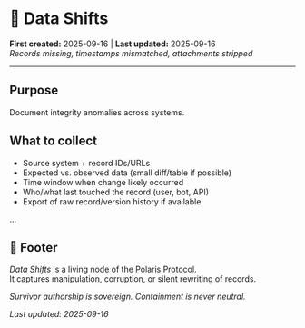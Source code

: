 # 📂 Data Shifts
**First created:** 2025-09-16 | **Last updated:** 2025-09-16  
*Records missing, timestamps mismatched, attachments stripped*

---

## Purpose
Document integrity anomalies across systems.

## What to collect
- Source system + record IDs/URLs
- Expected vs. observed data (small diff/table if possible)
- Time window when change likely occurred
- Who/what last touched the record (user, bot, API)
- Export of raw record/version history if available

...

## 🏮 Footer
*Data Shifts* is a living node of the Polaris Protocol.  
It captures manipulation, corruption, or silent rewriting of records.

*Survivor authorship is sovereign. Containment is never neutral.*  

_Last updated: 2025-09-16_
